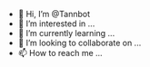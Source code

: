 - 👋 Hi, I’m @Tannbot
- 👀 I’m interested in ...
- 🌱 I’m currently learning ...
- 💞️ I’m looking to collaborate on ...
- 📫 How to reach me ...

<!---
Tannbot/Tannbot is a ✨ special ✨ repository because its `README.md` (this file) appears on your GitHub profile.
You can click the Preview link to take a look at your changes.
--->
